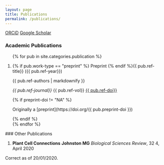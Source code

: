 ```yaml
---
layout: page
title: Publications
permalink: /publications/
---
```




[ORCiD](https://orcid.org/0000-0003-1141-6135) [Google Scholar](https://scholar.google.co.uk/citations?user=nliFYiAAAAAJ) 

### Academic Publications
<ol>
{% for pub in site.categories.publication %}
  <li>
    <p>{% if pub.work-type == "preprint" %} Preprint {% endif %}{{ pub.ref-title}} ({{ pub.ref-year}})</p>
    <p>{{ pub.ref-authors | markdownify }}</p>
    <p><em>{{ pub.ref-journal}}</em> {{ pub.ref-vol}} <a href="https://doi.org/{{ pub.ref-doi}}">{{ pub.ref-doi}}</a></p>
    {% if preprint-doi != "NA" %}<p>Originally a [preprint](https://doi.org/{{ pub.preprint-doi }})</p>{% endif %}
  </li>
{% endfor %}
</ol>
### Other Publications

1. **Plant Cell Connections**
**Johnston MG**
_Biological Sciences Review_, 32 4, April 2020

Correct as of 20/01/2020.
